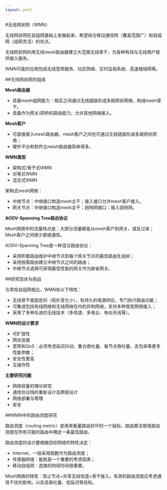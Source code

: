 ```yaml
---
layout: post
---
```

#无线网状网（WMN）

无线网状网在自组网基础上发展起来，希望结合移动通信网（覆盖范围广）和自组网（组网灵活）的优点。

无线网状网利用无线mesh路由器建立大范围无线骨干，为各种有线与无线用户提供接入服务。

WMN可能的应用包括无线宽带服务、社区网络、实时监视系统、高速城域网等。

##无线网状网的组成

**Mesh路由器**

- 具备mesh组网能力：相互之间通过无线链路形成多跳网状网络，构成mesh骨干。
- 具备作为网关/网桥的路由能力，允许其他网络接入。

**Mesh客户**

- 可直接接入mesh路由器，mesh客户之间也可通过无线链路形成多跳网状网络；
- 硬件平台和软件比mesh路由器简单得多。

**WMN类型**

- 架构式/骨干式WMN
- 对等式WMN
- 混合式WMN

架构式mesh网络：

- 中继节点：中继接口构造mesh主干；接入接口允许mesh客户接入。
- 网关节点：中继接口构造mesh主干；因特网接口：接入因特网。

**AODV-Spanning Tree路由协议**

Mesh网络中的流量特点是：大部分流量都是从mesh客户到网关，或反过来；Mesh客户之间很少直接通信。

AODV-Spanning Tree是一种混合路由协议：

- 采用积极路由维护中继节点到每个网关节点的最佳路由生成树；
- 采用按需路由建立中继节点之间的路由；
- 中继节点选择可获得最佳性能的网关作为缺省网关。

##研究现状与挑战

与常规自组网相比，WMN有以下特性：

- 无线骨干是固定的（拓扑变化小），有持久的电源供应，专门执行路由功能；
- 可集成包括有线网络和无线网络在内的异构网络，支持多种类型网络接入；
- 采用了多种先进的无线技术（多信道、多电台、有向天线等）。

**WMN的设计要求**

- 可扩放性
- 网状连接
- 宽带和QoS：必须考虑延迟抖动、集合吞吐量、每节点吞吐量、丢包率等更多性能参数；
- 安全性更高
- 互操作性

**主要研究问题**

- 网络容量的理论研究
- 通信协议栈的重新设计及跨层设计
- 网络部署与管理
- 安全

##WMN中的路由测度研究

路由测度（routing metric）是用来衡量路由好坏的一个指标。路由算法使用路由测度在所有可能的路由中确定一条最佳路由。

路由测度的设计要根据目标网络的特性决定：

- Internet，一般采用跳数作为路由测度；
- 传感器网络：能耗是一个重要的考虑因素；
- 移动自组网：连接的持续时间很重要。

Mesh网络的特性：禁止节点+共享无线信道+骨干接入。有效的路由测度应考虑通信干扰的影响，以及高吞吐量、低延迟等目标。



